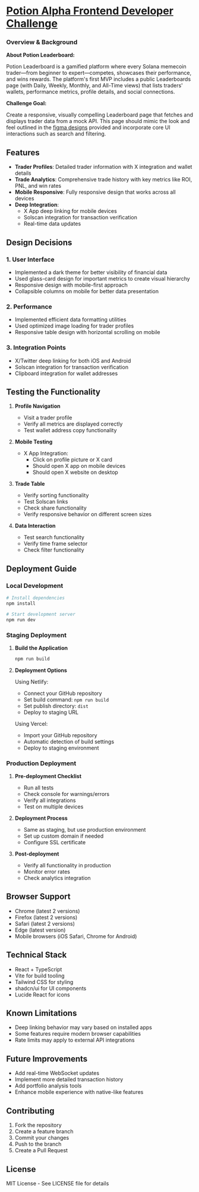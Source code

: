 
# [Potion Alpha Frontend Developer Challenge](https://docs.potionvision.com/frontend-developer-challenge-2025-02)

### **Overview & Background**

**About Potion Leaderboard:**

Potion Leaderboard is a gamified platform where every Solana memecoin trader—from beginner to expert—competes, showcases their performance, and wins rewards. The platform's first MVP includes a public Leaderboards page (with Daily, Weekly, Monthly, and All-Time views) that lists traders' wallets, performance metrics, profile details, and social connections.

**Challenge Goal:**

Create a responsive, visually compelling Leaderboard page that fetches and displays trader data from a mock API. This page should mimic the look and feel outlined in the [figma designs](https://www.figma.com/proto/4UbpftRYpuL5SczCjk9eOW/Potion-Leaderboard?node-id=21-5&p=f&t=ApOpU9XiygjA2oYR-0&scaling=min-zoom&content-scaling=fixed&page-id=0%3A1) provided and incorporate core UI interactions such as search and filtering.

## Features

- **Trader Profiles**: Detailed trader information with X integration and wallet details
- **Trade Analytics**: Comprehensive trade history with key metrics like ROI, PNL, and win rates
- **Mobile Responsive**: Fully responsive design that works across all devices
- **Deep Integration**: 
  - X App deep linking for mobile devices
  - Solscan integration for transaction verification
  - Real-time data updates

## Design Decisions

### 1. User Interface
- Implemented a dark theme for better visibility of financial data
- Used glass-card design for important metrics to create visual hierarchy
- Responsive design with mobile-first approach
- Collapsible columns on mobile for better data presentation

### 2. Performance
- Implemented efficient data formatting utilities
- Used optimized image loading for trader profiles
- Responsive table design with horizontal scrolling on mobile

### 3. Integration Points
- X/Twitter deep linking for both iOS and Android
- Solscan integration for transaction verification
- Clipboard integration for wallet addresses

## Testing the Functionality

1. **Profile Navigation**
   - Visit a trader profile
   - Verify all metrics are displayed correctly
   - Test wallet address copy functionality

2. **Mobile Testing**
   - X App Integration:
     - Click on profile picture or X card
     - Should open X app on mobile devices
     - Should open X website on desktop

3. **Trade Table**
   - Verify sorting functionality
   - Test Solscan links
   - Check share functionality
   - Verify responsive behavior on different screen sizes

4. **Data Interaction**
   - Test search functionality
   - Verify time frame selector
   - Check filter functionality

## Deployment Guide

### Local Development
```bash
# Install dependencies
npm install

# Start development server
npm run dev
```

### Staging Deployment

1. **Build the Application**
   ```bash
   npm run build
   ```

2. **Deployment Options**

   Using Netlify:
   - Connect your GitHub repository
   - Set build command: `npm run build`
   - Set publish directory: `dist`
   - Deploy to staging URL

   Using Vercel:
   - Import your GitHub repository
   - Automatic detection of build settings
   - Deploy to staging environment

### Production Deployment

1. **Pre-deployment Checklist**
   - Run all tests
   - Check console for warnings/errors
   - Verify all integrations
   - Test on multiple devices

2. **Deployment Process**
   - Same as staging, but use production environment
   - Set up custom domain if needed
   - Configure SSL certificate

3. **Post-deployment**
   - Verify all functionality in production
   - Monitor error rates
   - Check analytics integration

## Browser Support

- Chrome (latest 2 versions)
- Firefox (latest 2 versions)
- Safari (latest 2 versions)
- Edge (latest version)
- Mobile browsers (iOS Safari, Chrome for Android)

## Technical Stack

- React + TypeScript
- Vite for build tooling
- Tailwind CSS for styling
- shadcn/ui for UI components
- Lucide React for icons

## Known Limitations

- Deep linking behavior may vary based on installed apps
- Some features require modern browser capabilities
- Rate limits may apply to external API integrations

## Future Improvements

- Add real-time WebSocket updates
- Implement more detailed transaction history
- Add portfolio analysis tools
- Enhance mobile experience with native-like features

## Contributing

1. Fork the repository
2. Create a feature branch
3. Commit your changes
4. Push to the branch
5. Create a Pull Request

## License

MIT License - See LICENSE file for details
